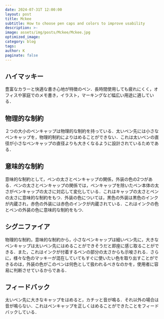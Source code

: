 ```yaml
---
date: 2024-07-31T 12:00:00
layout: post
title: Mckee
subtitle: How to choose pen caps and colors to improve usability
description: >-
image: assets/img/posts/Mckee/Mckee.jpg
optimized_image: 
category: blog
tags: 
author: K
paginate: false
---
```


## ハイマッキー

豊富なカラーと快適な書き心地が特徴のペン．長時間使用しても疲れにくく，オフィスや家庭でのメモ書き，イラスト，マーキングなど幅広い用途に適している．

## 物理的な制約

２つの大小のペンキャップは物理的な制約を持っている．太いペン先には小さなペンキャップを，物理的制約によりはめることができない．これは太いペンの直径が小さなペンキャップの直径よりも大きくなるように設計されているためである．

## 意味的な制約

意味的な制約として，ペンの太さとペンキャップの関係，外装の色の2つがある．ペンの太さとペンキャップの関係では，ペンキャップを除いたペン本体の太さがペンキャップの太さに対応して変化している．これはキャップの太さとペンの太さに意味的な制約をもつ．外装の色については，黒色の外装は黒色のインクが内蔵され，赤色の外装には赤色のインクが内蔵されている．これはインクの色とペンの外装の色に意味的な制約をもつ．

## シグニファイア

物理的な制約，意味的な制約から，小さなペンキャップは細いペン先に，大きなペンキャップは太いペン先にはめることができそうだと即座に感じ取ることができる．また，これはインクが付着するペンの部分の太さからも示唆される．さらに，様々な色のマッキーが混在していてもすぐに使いたい色を取り出すことができるのは，外装の色がこのペンは何色として扱われるべきなのかを，使用者に容易に判断させているからである．

## フィードバック

太いペン先に大きなキャップをはめると，カチッと音が鳴る．それ以外の場合は音が鳴らない．これはペンキャップを正しくはめることができたことをフィードバックしている．